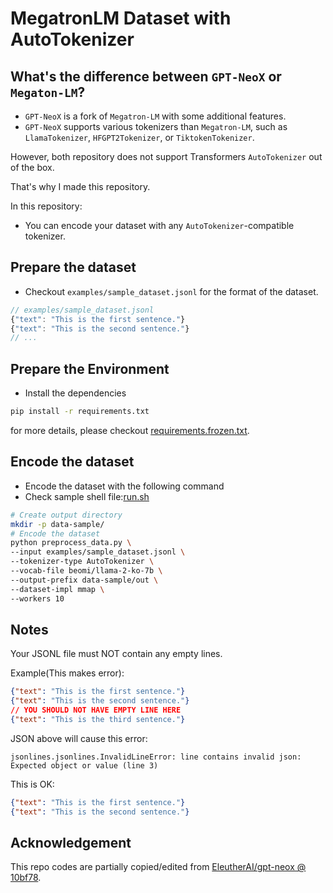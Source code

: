 # MegatronLM Dataset with AutoTokenizer

## What's the difference between `GPT-NeoX` or `Megaton-LM`?

- `GPT-NeoX` is a fork of `Megatron-LM` with some additional features.
- `GPT-NeoX` supports various tokenizers than `Megatron-LM`, such as `LlamaTokenizer`, `HFGPT2Tokenizer`, or `TiktokenTokenizer`.

However, both repository does not support Transformers `AutoTokenizer` out of the box.

That's why I made this repository.

In this repository:

- You can encode your dataset with any `AutoTokenizer`-compatible tokenizer.

## Prepare the dataset

- Checkout `examples/sample_dataset.jsonl` for the format of the dataset.

```js
// examples/sample_dataset.jsonl
{"text": "This is the first sentence."}
{"text": "This is the second sentence."}
// ...
```

## Prepare the Environment

- Install the dependencies

```bash
pip install -r requirements.txt
```

for more details, please checkout [requirements.frozen.txt](requirements.frozen.txt).

## Encode the dataset

- Encode the dataset with the following command
- Check sample shell file:[run.sh](run.sh)

```bash
# Create output directory
mkdir -p data-sample/
# Encode the dataset
python preprocess_data.py \
--input examples/sample_dataset.jsonl \
--tokenizer-type AutoTokenizer \
--vocab-file beomi/llama-2-ko-7b \
--output-prefix data-sample/out \
--dataset-impl mmap \
--workers 10
```

## Notes

Your JSONL file must NOT contain any empty lines.

Example(This makes error):

```json
{"text": "This is the first sentence."}
{"text": "This is the second sentence."}
// YOU SHOULD NOT HAVE EMPTY LINE HERE
{"text": "This is the third sentence."}
```

JSON above will cause this error:

```
jsonlines.jsonlines.InvalidLineError: line contains invalid json: Expected object or value (line 3)
```

This is OK:

```json
{"text": "This is the first sentence."}
{"text": "This is the second sentence."}
```

## Acknowledgement

This repo codes are partially copied/edited from [EleutherAI/gpt-neox @ 10bf78](https://github.com/EleutherAI/gpt-neox/commit/10bf78871e214f8d0e3bc8662f968e367587a516).
